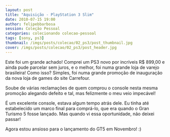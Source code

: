 ```yaml
---
layout: post
title: "Aquisição - PlayStation 3 Slim"
date: 2010-07-15 19:00
author: felipebbarbosa
session: Coleção Pessoal
categories: colecionando colecao-pessoal
tags: [sony, ps3]
thumbnail: /imgs/posts/colecao/02_ps3/post_thumbnail.jpg
cover: /imgs/posts/colecao/02_ps3/post_header.jpg
---
```


Este foi um grande achado! Comprei um PS3 novo por incríveis R\$ 899,00 e ainda pude parcelar
sem juros, e o melhor, foi numa grande loja de varejo brasileira! Como isso? Simples, foi numa
grande promoção de inauguração da nova loja de games do site Carrefour.

<!--more-->

Soube de várias reclamações de quem comprou o console nesta mesma promoção alegando defeito e tal,
mas felizmente o meu veio impecável!

É um excelente console, estava algum tempo atrás dele. Eu tinha até estabelecido um marco final
para comprá-lo, que era quando o Gran Turismo 5 fosse lançado. Mas quando vi essa oportunidade,
não deixei passar!

Agora estou ansioso para o lançamento do GT5 em Novembro! :)
